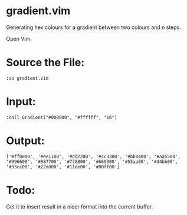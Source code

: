 # gradient.vim
Generating hex colours for a gradient between two colours and n steps.

Open Vim.

# Source the File:

```:so gradient.vim```

# Input:

```:call Gradient("#000000", "#ffffff", "16")```

# Output:

```['#ff0000', '#ee1100', '#dd2200', '#cc3300', '#bb4400', '#aa5500', '#996600', '#887700', '#778800', '#669900', '#55aa00', '#44bb00', '#33cc00', '#22dd00', '#11ee00', '#00ff00']```

# Todo: 

Get it to insert result in a nicer format into the current buffer.
